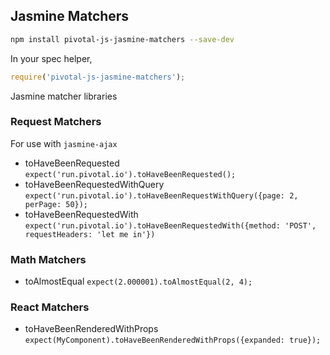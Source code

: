 ## Jasmine Matchers

```sh
npm install pivotal-js-jasmine-matchers --save-dev
```

In your spec helper,

```js
require('pivotal-js-jasmine-matchers');
```

Jasmine matcher libraries

### Request Matchers

For use with `jasmine-ajax`

* toHaveBeenRequested
  `expect('run.pivotal.io').toHaveBeenRequested();`
* toHaveBeenRequestedWithQuery
  `expect('run.pivotal.io').toHaveBeenRequestWithQuery({page: 2, perPage: 50});`
* toHaveBeenRequestedWith
  `expect('run.pivotal.io').toHaveBeenRequestedWith({method: 'POST', requestHeaders: 'let me in'})`

### Math Matchers

* toAlmostEqual
  `expect(2.000001).toAlmostEqual(2, 4);`


### React Matchers

* toHaveBeenRenderedWithProps
  `expect(MyComponent).toHaveBeenRenderedWithProps({expanded: true});`
